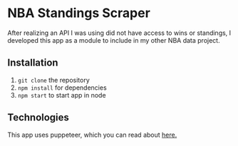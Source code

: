 # NBA Standings Scraper

After realizing an API I was using did not have access to wins or standings, I developed this app as a module to include in my other NBA data project.

## Installation

1. `git clone` the repository
2. `npm install` for dependencies
3. `npm start` to start app in node

## Technologies

This app uses puppeteer, which you can read about [here.](https://pptr.dev/)
